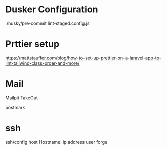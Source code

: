 # Dusker Configuration

./husky/pre-commit
lint-staged.config.js

# Prttier setup

<https://mattstauffer.com/blog/how-to-set-up-prettier-on-a-laravel-app-to-lint-tailwind-class-order-and-more/>

# Mail

Mailpit
TakeOut

postmark

# ssh

ssh/config
host
Hostname: ip address
user forge
